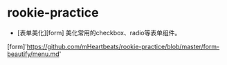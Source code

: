 # rookie-practice

* [表单美化][form] 美化常用的checkbox、radio等表单组件。

[form]'https://github.com/mHeartbeats/rookie-practice/blob/master/form-beautify/menu.md'
